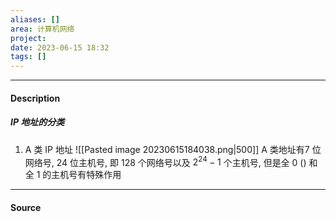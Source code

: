 ```yaml
---
aliases: []
area: 计算机网络
project: 
date: 2023-06-15 18:32
tags: []
---
```

---
#### Description
##### IP 地址的分类
1. A 类 IP 地址
![[Pasted image 20230615184038.png|500]]
A 类地址有7 位网络号, 24 位主机号, 即 128 个网络号以及 $2^{24} - 1$ 个主机号, 但是全 0 () 和全 1 的主机号有特殊作用




---
#### Source
